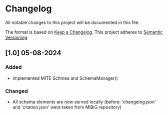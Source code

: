 # Changelog

All notable changes to this project will be documented in this file.

The format is based on [Keep a Changelog](https://keepachangelog.com/en/1.0.0/).
This project adheres to [Semantic Versioning](https://semver.org/spec/v2.0.0.html).

## [1.0] 05-08-2024

### Added

- Implemented MITE Schmea and SchemaManager()

### Changed

- All schema elements are now served locally (before: 'changelog.json' and 'citation.json' were taken from MIBiG repository)